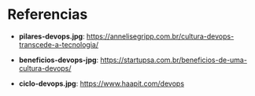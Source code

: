 # Referencias

* __pilares-devops.jpg__: https://annelisegripp.com.br/cultura-devops-transcede-a-tecnologia/

* __beneficios-devops-jpg__: https://startupsa.com.br/beneficios-de-uma-cultura-devops/

* __ciclo-devops.jpg__: https://www.haapit.com/devops